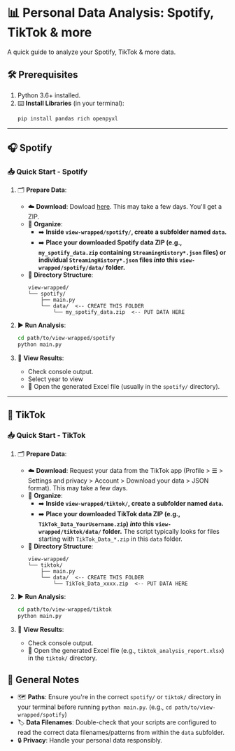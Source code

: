# 📊 Personal Data Analysis: Spotify, TikTok & more

A quick guide to analyze your Spotify, TikTok & more data.

## 🛠️ Prerequisites

1.  Python 3.6+ installed.
2.  ⌨️ **Install Libraries** (in your terminal):
    ```bash
    pip install pandas rich openpyxl
    ```

---

## 🎧 Spotify

###  📥 Quick Start - Spotify

1.  🗂️ **Prepare Data**:
    *   ☁️ **Download**: Dowload [here](https://www.spotify.com/us/account/privacy/). This may take a few days. You'll get a ZIP.
    *   📁 **Organize**:
        *   ➡️ **Inside `view-wrapped/spotify/`, create a subfolder named `data`.**
        *   ➡️ **Place your downloaded Spotify data ZIP (e.g., `my_spotify_data.zip` containing `StreamingHistory*.json` files) or individual `StreamingHistory*.json` files *into* this `view-wrapped/spotify/data/` folder.**
    *   🌳 **Directory Structure**:
        ```
        view-wrapped/
        └── spotify/
            ├── main.py
            └── data/  <-- CREATE THIS FOLDER
                └── my_spotify_data.zip  <-- PUT DATA HERE
        ```

2.  ▶️ **Run Analysis**:
    ```bash
    cd path/to/view-wrapped/spotify
    python main.py
    ```

3.  👀 **View Results**:
    *   Check console output.
    *   Select year to view
    *   📄 Open the generated Excel file (usually in the `spotify/` directory).

---

## 📱 TikTok

### 📥 Quick Start - TikTok

1.  🗂️ **Prepare Data**:
    *   ☁️ **Download**: Request your data from the TikTok app (Profile > ☰ > Settings and privacy > Account > Download your data > JSON format). This may take a few days.
    *   📁 **Organize**:
        *   ➡️ **Inside `view-wrapped/tiktok/`, create a subfolder named `data`.**
        *   ➡️ **Place your downloaded TikTok data ZIP (e.g., `TikTok_Data_YourUsername.zip`) *into* this `view-wrapped/tiktok/data/` folder.** The script typically looks for files starting with `TikTok_Data_*.zip` in this `data` folder.
    *   🌳 **Directory Structure**:
        ```
        view-wrapped/
        └── tiktok/
            ├── main.py
            └── data/  <-- CREATE THIS FOLDER
                └── TikTok_Data_xxxx.zip  <-- PUT DATA HERE
        ```

2.  ▶️ **Run Analysis**:
    ```bash
    cd path/to/view-wrapped/tiktok
    python main.py
    ```

3.  👀 **View Results**:
    *   Check console output.
    *   📄 Open the generated Excel file (e.g., `tiktok_analysis_report.xlsx`) in the `tiktok/` directory.

## 📝 General Notes

*   🗺️ **Paths**: Ensure you're in the correct `spotify/` or `tiktok/` directory in your terminal before running `python main.py`. (e.g., `cd path/to/view-wrapped/spotify`)
*   🏷️ **Data Filenames**: Double-check that your scripts are configured to read the correct data filenames/patterns from within the `data` subfolder.
*   🔒 **Privacy**: Handle your personal data responsibly.